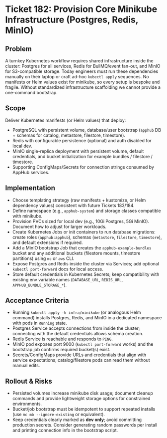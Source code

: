 # Ticket 182: Provision Core Minikube Infrastructure (Postgres, Redis, MinIO)

## Problem
A turnkey Kubernetes workflow requires shared infrastructure inside the cluster: Postgres for all services, Redis for BullMQ/event fan-out, and MinIO for S3-compatible storage. Today engineers must run these dependencies manually on their laptop or craft ad-hoc `kubectl apply` sequences. No manifests or Helm values exist for minikube, so every setup is bespoke and fragile. Without standardized infrastructure scaffolding we cannot provide a one-command bootstrap.

## Scope
Deliver Kubernetes manifests (or Helm values) that deploy:
- PostgreSQL with persistent volume, database/user bootstrap (`apphub` DB + schemas for catalog, metastore, filestore, timestore).
- Redis with configurable persistence (optional) and auth disabled for local dev.
- MinIO single-replica deployment with persistent volume, default credentials, and bucket initialization for example bundles / filestore / timestore.
- Supporting ConfigMaps/Secrets for connection strings consumed by AppHub services.

## Implementation
- Choose templating strategy (raw manifests + kustomize, or Helm dependency values) consistent with future Tickets 183/184.
- Define namespace (e.g., `apphub-system`) and storage classes compatible with minikube.
- Provision PVCs sized for local dev (e.g., 10Gi Postgres, 5Gi MinIO). Document how to adjust for larger workloads.
- Create Kubernetes Jobs or init containers to run database migrations: create roles (`apphub:apphub`), schemas (`metastore`, `filestore`, `timestore`), and default extensions if required.
- Add a MinIO bootstrap Job that creates the `apphub-example-bundles` bucket and any additional buckets (filestore mounts, timestore partitions) using `mc` or `aws` CLI.
- Expose Postgres and Redis inside the cluster via Services; add optional `kubectl port-forward` docs for local access.
- Store default credentials in Kubernetes Secrets; keep compatibility with existing env variable names (`DATABASE_URL`, `REDIS_URL`, `APPHUB_BUNDLE_STORAGE_*`).

## Acceptance Criteria
- Running `kubectl apply -k infra/minikube` (or analogous Helm command) installs Postgres, Redis, and MinIO in a dedicated namespace with pods in `Running` state.
- Postgres Service accepts connections from inside the cluster; connecting with the default credentials allows schema creation.
- Redis Service is reachable and responds to `PING`.
- MinIO pod exposes port 9000 (`kubectl port-forward` works) and the bootstrap job confirms required bucket(s) exist.
- Secrets/ConfigMaps provide URLs and credentials that align with service expectations; catalog/filestore pods can read them without manual edits.

## Rollout & Risks
- Persisted volumes increase minikube disk usage; document cleanup commands and provide lightweight storage options for constrained environments.
- Bucket/job bootstrap must be idempotent to support repeated installs (use `mc mb --ignore-existing` or equivalent).
- Keep credentials clearly marked as **dev only**; avoid committing production secrets. Consider generating random passwords per install and printing connection info in the bootstrap script.
